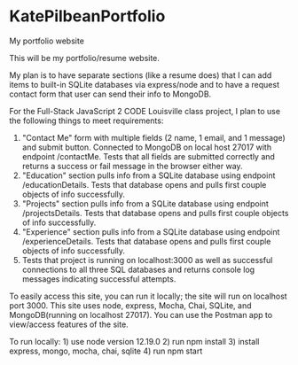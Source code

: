 # KatePilbeanPortfolio
My portfolio website

This will be my portfolio/resume website.  

My plan is to have separate sections (like a resume does) that I can add items to built-in SQLite databases via express/node and to have a request contact form that user can send their info to MongoDB.

For the Full-Stack JavaScript 2 CODE Louisville class project, I plan to use the following things to meet requirements:
1. "Contact Me" form with multiple fields (2 name, 1 email, and 1 message) and submit button. Connected to MongoDB on local host 27017 with endpoint /contactMe. Tests that all fields are submitted correctly and returns a success or fail message in the browser either way.
2. "Education" section pulls info from a SQLite database using endpoint /educationDetails. Tests that database opens and pulls first couple objects of info successfully.
3. "Projects" section pulls info from a SQLite database using endpoint /projectsDetails. Tests that database opens and pulls first couple objects of info successfully.
4. "Experience" section pulls info from a SQLite database using endpoint /experienceDetails. Tests that database opens and pulls first couple objects of info successfully.
5. Tests that project is running on localhost:3000 as well as successful connections to all three SQL databases and returns console log messages indicating successful attempts.

To easily access this site, you can run it locally; the site will run on localhost port 3000. This site uses node, express, Mocha, Chai, SQLite, and MongoDB(running on localhost 27017). You can use the Postman app to view/access features of the site.

To run locally: 
    1) use node version 12.19.0
    2) run npm install
    3) install express, mongo, mocha, chai, sqlite
    4) run npm start